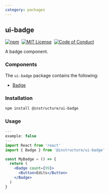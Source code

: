 ```yaml
---
category: packages
---
```


## ui-badge

[![npm][npm]][npm-url]&nbsp;
[![MIT License][license-badge]][license]&nbsp;
[![Code of Conduct][coc-badge]][coc]

A badge component.

### Components

The `ui-badge` package contains the following:

- [Badge](#Badge)

### Installation

```sh
npm install @instructure/ui-badge
```

### Usage

```jsx
---
example: false
---
import React from 'react'
import { Badge } from '@instructure/ui-badge'

const MyBadge = () => {
  return (
    <Badge count={99}>
      <Button>Edits</Button>
    </Badge>
  )
}
```

[npm]: https://img.shields.io/npm/v/@instructure/ui-badge.svg
[npm-url]: https://npmjs.com/package/@instructure/ui-badge
[license-badge]: https://img.shields.io/npm/l/instructure-ui.svg?style=flat-square
[license]: https://github.com/instructure/instructure-ui/blob/master/LICENSE
[coc-badge]: https://img.shields.io/badge/code%20of-conduct-ff69b4.svg?style=flat-square
[coc]: https://github.com/instructure/instructure-ui/blob/master/CODE_OF_CONDUCT.md
